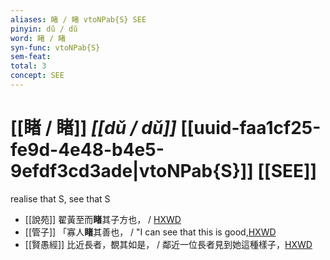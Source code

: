 ```yaml
---
aliases: 睹 / 睹 vtoNPab{S} SEE
pinyin: dǔ / dǔ
word: 睹 / 睹
syn-func: vtoNPab{S}
sem-feat: 
total: 3
concept: SEE 
---
```

# [[睹 / 睹]] *[[dǔ / dǔ]]*  [[uuid-faa1cf25-fe9d-4e48-b4e5-9efdf3cd3ade|vtoNPab{S}]] [[SEE]]
realise that S, see that S
 - [[說苑]] 翟黃至而**睹**其子方也， / [HXWD](https://hxwd.org/textview.html?location=CH1a0907_CHANT_002-7a.14)
 - [[管子]] 「寡人**睹**其善也， / "I can see that this is good,[HXWD](https://hxwd.org/textview.html?location=KR3c0001_tls_016-78a.3)
 - [[賢愚經]] 比近長者，覩其如是， / 鄰近一位長者見到她這種樣子，[HXWD](https://hxwd.org/textview.html?location=KR6b0059_T_005-0380b.50)